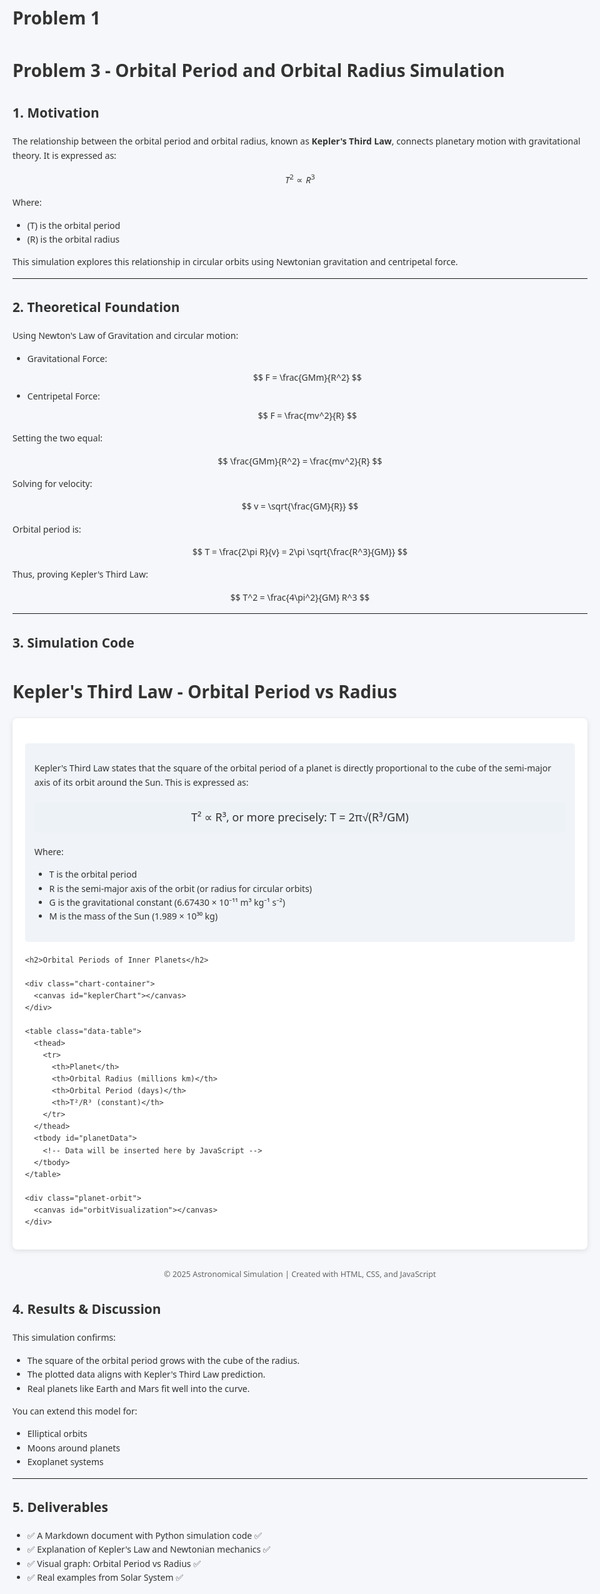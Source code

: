 # Problem 1

# Problem 3 - Orbital Period and Orbital Radius Simulation

## 1. Motivation

The relationship between the orbital period and orbital radius, known as **Kepler's Third Law**, connects planetary motion with gravitational theory. It is expressed as:

$$
T^2 \propto R^3
$$

Where:
- \(T\) is the orbital period
- \(R\) is the orbital radius

This simulation explores this relationship in circular orbits using Newtonian gravitation and centripetal force.

---

## 2. Theoretical Foundation

Using Newton's Law of Gravitation and circular motion:

- Gravitational Force:  
  $$ F = \frac{GMm}{R^2} $$
- Centripetal Force:  
  $$ F = \frac{mv^2}{R} $$

Setting the two equal:

$$
\frac{GMm}{R^2} = \frac{mv^2}{R}
$$

Solving for velocity:

$$
v = \sqrt{\frac{GM}{R}}
$$

Orbital period is:

$$
T = \frac{2\pi R}{v} = 2\pi \sqrt{\frac{R^3}{GM}}
$$

Thus, proving Kepler's Third Law:

$$
T^2 = \frac{4\pi^2}{GM} R^3
$$

---

## 3. Simulation Code 

<!DOCTYPE html>
<html lang="en">
<head>
  <meta charset="UTF-8">
  <meta name="viewport" content="width=device-width, initial-scale=1.0">
  <title>Kepler's Third Law</title>
  <script src="https://cdn.jsdelivr.net/npm/chart.js"></script>
  <style>
    body {
      font-family: 'Segoe UI', Tahoma, Geneva, Verdana, sans-serif;
      margin: 0;
      padding: 20px;
      background-color: #f5f7fa;
      color: #333;
      line-height: 1.6;
      max-width: 1000px;
      margin: 0 auto;
    }
    
    h1, h2 {
      color: #2c3e50;
      text-align: center;
    }
    
    .container {
      background: white;
      border-radius: 8px;
      box-shadow: 0 2px 8px rgba(0,0,0,0.1);
      padding: 20px;
      margin: 20px 0;
    }
    
    .chart-container {
      position: relative;
      height: 400px;
      margin: 20px 0;
    }
    
    .info {
      background-color: #f0f4f8;
      padding: 15px;
      border-radius: 5px;
      margin: 20px 0;
    }
    
    .data-table {
      width: 100%;
      border-collapse: collapse;
      margin: 20px 0;
    }
    
    .data-table th, .data-table td {
      border: 1px solid #ddd;
      padding: 8px;
      text-align: center;
    }
    
    .data-table th {
      background-color: #f2f2f2;
    }
    
    .data-table tr:nth-child(even) {
      background-color: #f9f9f9;
    }
    
    .formula {
      text-align: center;
      margin: 20px 0;
      font-family: 'Cambria Math', Georgia, serif;
      font-size: 18px;
      padding: 10px;
      background-color: #edf2f7;
      border-radius: 5px;
    }
    
    .footnote {
      margin-top: 30px;
      font-size: 0.9em;
      color: #666;
      text-align: center;
    }
    
    .planet-orbit {
      width: 100%;
      height: 300px;
      margin: 20px 0;
    }
  </style>
</head>
<body>
  <h1>Kepler's Third Law - Orbital Period vs Radius</h1>
  
  <div class="container">
    <div class="info">
      <p>Kepler's Third Law states that the square of the orbital period of a planet is directly proportional to the cube of the semi-major axis of its orbit around the Sun. This is expressed as:</p>
      <div class="formula">
        T² ∝ R³, or more precisely: T = 2π√(R³/GM)
      </div>
      <p>Where:</p>
      <ul>
        <li>T is the orbital period</li>
        <li>R is the semi-major axis of the orbit (or radius for circular orbits)</li>
        <li>G is the gravitational constant (6.67430 × 10⁻¹¹ m³ kg⁻¹ s⁻²)</li>
        <li>M is the mass of the Sun (1.989 × 10³⁰ kg)</li>
      </ul>
    </div>
    
    <h2>Orbital Periods of Inner Planets</h2>
    
    <div class="chart-container">
      <canvas id="keplerChart"></canvas>
    </div>
    
    <table class="data-table">
      <thead>
        <tr>
          <th>Planet</th>
          <th>Orbital Radius (millions km)</th>
          <th>Orbital Period (days)</th>
          <th>T²/R³ (constant)</th>
        </tr>
      </thead>
      <tbody id="planetData">
        <!-- Data will be inserted here by JavaScript -->
      </tbody>
    </table>
    
    <div class="planet-orbit">
      <canvas id="orbitVisualization"></canvas>
    </div>
  </div>
  
  <div class="footnote">
    <p>© 2025 Astronomical Simulation | Created with HTML, CSS, and JavaScript</p>
  </div>

  <script>
    // Constants
    const G = 6.67430e-11;  // gravitational constant
    const M = 1.989e30;     // mass of the Sun (kg)
    
    // Orbital radii in meters
    const radii = [5.79e10, 1.08e11, 1.50e11, 2.28e11];
    const planetLabels = ["Mercury", "Venus", "Earth", "Mars"];
    
    // Calculate periods using T = 2pi * sqrt(R^3 / GM)
    const periods = radii.map(r => 2 * Math.PI * Math.sqrt(Math.pow(r, 3) / (G * M)));
    const periodsDays = periods.map(p => p / (60 * 60 * 24));
    
    // Calculate Kepler constant (T^2/R^3)
    const keplerConstants = radii.map((r, i) => {
      const T = periods[i];
      return Math.pow(T, 2) / Math.pow(r, 3);
    });
    
    // Convert radii to millions of km for display
    const radiiMillionsKm = radii.map(r => (r / 1e9).toFixed(2));
    
    // Populate the data table
    const tableBody = document.getElementById('planetData');
    for (let i = 0; i < planetLabels.length; i++) {
      const row = document.createElement('tr');
      
      const planetCell = document.createElement('td');
      planetCell.textContent = planetLabels[i];
      row.appendChild(planetCell);
      
      const radiusCell = document.createElement('td');
      radiusCell.textContent = radiiMillionsKm[i];
      row.appendChild(radiusCell);
      
      const periodCell = document.createElement('td');
      periodCell.textContent = periodsDays[i].toFixed(2);
      row.appendChild(periodCell);
      
      const constantCell = document.createElement('td');
      constantCell.textContent = keplerConstants[i].toExponential(5);
      row.appendChild(constantCell);
      
      tableBody.appendChild(row);
    }
    
    // Create the chart
    const ctx = document.getElementById('keplerChart').getContext('2d');
    const chart = new Chart(ctx, {
      type: 'scatter',
      data: {
        datasets: [{
          label: 'Planets',
          data: radii.map((r, i) => ({
            x: r,
            y: periodsDays[i]
          })),
          backgroundColor: 'rgba(75, 192, 192, 0.8)',
          borderColor: 'rgba(75, 192, 192, 1)',
          borderWidth: 1,
          pointRadius: 6,
          pointHoverRadius: 8
        },
        {
          label: 'Kepler\'s Law Curve',
          data: generateKeplerCurve(),
          borderColor: 'rgba(153, 102, 255, 0.7)',
          backgroundColor: 'rgba(0, 0, 0, 0)',
          borderWidth: 2,
          pointRadius: 0,
          type: 'line',
          showLine: true
        }]
      },
      options: {
        responsive: true,
        maintainAspectRatio: false,
        scales: {
          x: {
            title: {
              display: true,
              text: 'Orbital Radius (m)'
            },
            ticks: {
              callback: function(value) {
                return (value / 1e10).toFixed(1) + ' × 10¹⁰';
              }
            }
          },
          y: {
            title: {
              display: true,
              text: 'Orbital Period (days)'
            }
          }
        },
        plugins: {
          tooltip: {
            callbacks: {
              label: function(context) {
                const index = context.dataIndex;
                return planetLabels[index] + ' - Radius: ' + radiiMillionsKm[index] + 
                       ' million km, Period: ' + periodsDays[index].toFixed(2) + ' days';
              }
            }
          },
          legend: {
            display: true,
            position: 'top'
          }
        }
      }
    });
    
    // Generate points for Kepler's law curve
    function generateKeplerCurve() {
      const points = [];
      const numPoints = 100;
      const minRadius = 4e10;
      const maxRadius = 2.5e11;
      
      for (let i = 0; i < numPoints; i++) {
        const r = minRadius + (maxRadius - minRadius) * (i / (numPoints - 1));
        const period = 2 * Math.PI * Math.sqrt(Math.pow(r, 3) / (G * M));
        const periodDays = period / (60 * 60 * 24);
        
        points.push({
          x: r,
          y: periodDays
        });
      }
      
      return points;
    }
    
    // Draw the orbit visualization
    function drawOrbits() {
      const canvas = document.getElementById('orbitVisualization');
      const ctx = canvas.getContext('2d');
      
      // Set canvas dimensions
      canvas.width = canvas.offsetWidth;
      canvas.height = canvas.offsetHeight;
      
      const width = canvas.width;
      const height = canvas.height;
      const centerX = width / 2;
      const centerY = height / 2;
      
      // Clear canvas
      ctx.clearRect(0, 0, width, height);
      
      // Define colors for planets
      const colors = ['#888', '#e6b800', '#3973ac', '#c1440e'];
      
      // Scale the orbits to fit the canvas
      const maxRadius = Math.max(...radii);
      const scale = (Math.min(width, height) * 0.42) / maxRadius;
      
      // Draw Sun
      ctx.beginPath();
      ctx.arc(centerX, centerY, 10, 0, 2 * Math.PI);
      ctx.fillStyle = '#FDB813';
      ctx.fill();
      
      // Draw orbits and planets
      for (let i = 0; i < radii.length; i++) {
        const radius = radii[i] * scale;
        
        // Draw orbit
        ctx.beginPath();
        ctx.arc(centerX, centerY, radius, 0, 2 * Math.PI);
        ctx.strokeStyle = 'rgba(200, 200, 200, 0.5)';
        ctx.stroke();
        
        // Calculate planet position (different angle for each planet)
        const angle = (i * Math.PI / 2) % (2 * Math.PI);
        const x = centerX + radius * Math.cos(angle);
        const y = centerY + radius * Math.sin(angle);
        
        // Draw planet
        ctx.beginPath();
        ctx.arc(x, y, 5, 0, 2 * Math.PI);
        ctx.fillStyle = colors[i];
        ctx.fill();
        
        // Add label
        ctx.fillStyle = '#333';
        ctx.font = '12px Arial';
        ctx.textAlign = 'center';
        ctx.fillText(planetLabels[i], x, y - 12);
      }
    }
    
    // Run the orbital visualization when the page loads
    window.addEventListener('load', drawOrbits);
    window.addEventListener('resize', drawOrbits);
  </script>
</body>
</html>

## 4. Results & Discussion

This simulation confirms:

- The square of the orbital period grows with the cube of the radius.
- The plotted data aligns with Kepler's Third Law prediction.
- Real planets like Earth and Mars fit well into the curve.

You can extend this model for:
- Elliptical orbits
- Moons around planets
- Exoplanet systems

---

## 5. Deliverables

- ✅ A Markdown document with Python simulation code ✅
- ✅ Explanation of Kepler's Law and Newtonian mechanics ✅
- ✅ Visual graph: Orbital Period vs Radius ✅
- ✅ Real examples from Solar System ✅

